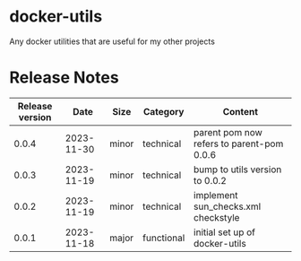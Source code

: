 # docker-utils
Any docker utilities that are useful for my other projects


# Release Notes
|Release version  |Date  |Size  | Category |Content |
|--|--|--|--|--|
|0.0.4  |2023-11-30  |minor|technical|parent pom now refers to parent-pom 0.0.6 |
|0.0.3  |2023-11-19  |minor|technical|bump to utils version to 0.0.2 |
|0.0.2  |2023-11-19  |minor|technical|implement sun_checks.xml checkstyle |
|0.0.1  |2023-11-18  |major|functional |initial set up of docker-utils |